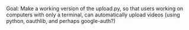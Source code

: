 Goal: Make a working version of the upload.py, so that users working on computers with only a terminal,
can automatically upload videos (using python, oauthlib, and perhaps google-auth?)
